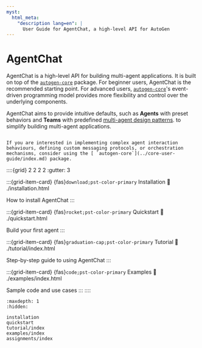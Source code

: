 ```yaml
---
myst:
  html_meta:
    "description lang=en": |
      User Guide for AgentChat, a high-level API for AutoGen
---
```


# AgentChat

AgentChat is a high-level API for building multi-agent applications.
It is built on top of the [`autogen-core`](../core-user-guide/index.md) package.
For beginner users, AgentChat is the recommended starting point.
For advanced users, [`autogen-core`](../core-user-guide/index.md)'s event-driven
programming model provides more flexibility and control over the underlying components.

AgentChat aims to provide intuitive defaults, such as **Agents** with preset
behaviors and **Teams** with predefined [multi-agent design patterns](../core-user-guide/design-patterns/index.md).
to simplify building multi-agent applications.

```{include} warning.md

```

```{tip}
If you are interested in implementing complex agent interaction behaviours, defining custom messaging protocols, or orchestration mechanisms, consider using the [ `autogen-core`](../core-user-guide/index.md) package.

```

::::{grid} 2 2 2 2
:gutter: 3

:::{grid-item-card} {fas}`download;pst-color-primary` Installation
:link: ./installation.html

How to install AgentChat
:::

:::{grid-item-card} {fas}`rocket;pst-color-primary` Quickstart
:link: ./quickstart.html

Build your first agent
:::

:::{grid-item-card} {fas}`graduation-cap;pst-color-primary` Tutorial
:link: ./tutorial/index.html

Step-by-step guide to using AgentChat
:::

:::{grid-item-card} {fas}`code;pst-color-primary` Examples
:link: ./examples/index.html

Sample code and use cases
:::
::::

```{toctree}
:maxdepth: 1
:hidden:

installation
quickstart
tutorial/index
examples/index
assignments/index
```
